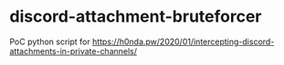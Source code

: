 # discord-attachment-bruteforcer
PoC python script for https://h0nda.pw/2020/01/intercepting-discord-attachments-in-private-channels/

